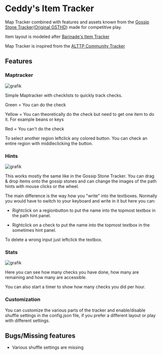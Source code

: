 # Ceddy's Item Tracker
Map Tracker combined with features and assets known from the [Gossip Stone Tracker](https://github.com/HapaxL/GSTHD)([Original GSTHD](https://github.com/Draeko/ootr_gst/tree/ladder_version)) made for competitive play.

Item layout is modeled after [Barinade's Item Tracker](https://wiki.ootrandomizer.com/index.php/Trackers#Barinade's_Item_Tracker)

Map Tracker is inspired from the [ALTTP Community Tracker](https://alttprtracker.dunka.net/)
## Features
### Maptracker
![grafik](https://github.com/user-attachments/assets/3feeeb45-f9ae-4b90-86d9-6de370c18ba2)

Simple Maptracker with checklists to quickly track checks.

Green = You can do the check

Yellow = You can theoretically do the check but need to get one item to do it. For example beans or keys

Red = You can't do the check

To select another region leftclick any colored button. You can check an entire region with middleclicking the button.

### Hints

![grafik](https://github.com/user-attachments/assets/78b609e8-ca38-422c-880a-68c4fa1c4472)

This works mostly the same like in the Gossip Stone Tracker. You can drag & drop items onto the gossip stones and can change the images of the path hints with mouse clicks or the wheel.

The main difference is the way how you "write" into the textboxes. Normally you would have to switch to your keyboard and write in it but here you can:

- Rightclick on a regionbutton to put the name into the topmost textbox in the path hint panel.

- Rightclick on a check to put the name into the topmost textbox in the sometimes hint panel.

To delete a wrong input just leftclick the textbox.

### Stats

![grafik](https://github.com/user-attachments/assets/5e90911b-f762-4d19-a30d-3c764429c4bf)

Here you can see how many checks you have done, how many are remaining and how many are accessible. 

You can also start a timer to show how many checks you did per hour.

### Customization

You can customize the various parts of the tracker and enable/disable shuffle settings in the config.json file, if you prefer a different layout or play with different settings.

## Bugs/Missing features

- Various shuffle settings are missing

